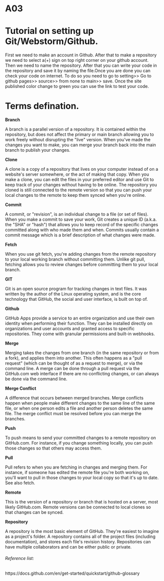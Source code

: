 # A03

<html>
<head>
	<title>Test page</title>
</head>
<body>
    <h1>Tutorial on setting up Git/Webstorm/Github.</h1>
  <p>First we need to make an account in Github. After that to make a repository we need to select a(+) sign on top right corner on your github account.
  Then we need to name the repository. After that you can write your code in the repository and save it by naming the file.Once you are done you can check your code on internet. To do so you need to go to setting>> Go to github pages>> source>> from none to main>> save. Once the site published color change to green you can use the link to test your code.
  </p>
   <h1>Terms defination.</h1>
	<p>
<b>Branch</b>
<p>A branch is a parallel version of a repository. It is contained within the repository, but does not affect the primary or main branch allowing you to work freely without disrupting the "live" version. When you've made the changes you want to make, you can merge your branch back into the main branch to publish your changes.</p>
<b>Clone</b>
<p>A clone is a copy of a repository that lives on your computer instead of on a website's server somewhere, or the act of making that copy. When you make a clone, you can edit the files in your preferred editor and use Git to keep track of your changes without having to be online. The repository you cloned is still connected to the remote version so that you can push your local changes to the remote to keep them synced when you're online.</p>
<b>Commit</b>
<p>A commit, or "revision", is an individual change to a file (or set of files). When you make a commit to save your work, Git creates a unique ID (a.k.a. the "SHA" or "hash") that allows you to keep record of the specific changes committed along with who made them and when. Commits usually contain a commit message which is a brief description of what changes were made.</p>
<b>Fetch</b>
<p>When you use git fetch, you're adding changes from the remote repository to your local working branch without committing them. Unlike git pull, fetching allows you to review changes before committing them to your local branch.</p>
<b>GIT</b>
<p>Git is an open source program for tracking changes in text files. It was written by the author of the Linux operating system, and is the core technology that GitHub, the social and user interface, is built on top of.</p>
<b>Github</b>
<p>GitHub Apps provide a service to an entire organization and use their own identity when performing their function. They can be installed directly on organizations and user accounts and granted access to specific repositories. They come with granular permissions and built-in webhooks.</p>
<b>Merge</b>
<p>Merging takes the changes from one branch (in the same repository or from a fork), and applies them into another. This often happens as a "pull request" (which can be thought of as a request to merge), or via the command line. A merge can be done through a pull request via the GitHub.com web interface if there are no conflicting changes, or can always be done via the command line.</p>
<b>Merge Conflict</b>
<p>A difference that occurs between merged branches. Merge conflicts happen when people make different changes to the same line of the same file, or when one person edits a file and another person deletes the same file. The merge conflict must be resolved before you can merge the branches.</p>
<b>Push</b>
<p>To push means to send your committed changes to a remote repository on GitHub.com. For instance, if you change something locally, you can push those changes so that others may access them. </p>
<b>Pull</b>
<p>Pull refers to when you are fetching in changes and merging them. For instance, if someone has edited the remote file you're both working on, you'll want to pull in those changes to your local copy so that it's up to date. See also fetch.</p>
<b>Remote</b>
<p>This is the version of a repository or branch that is hosted on a server, most likely GitHub.com. Remote versions can be connected to local clones so that changes can be synced.</p>
<b>Repository</b>
<p>A repository is the most basic element of GitHub. They're easiest to imagine as a project's folder. A repository contains all of the project files (including documentation), and stores each file's revision history. Repositories can have multiple collaborators and can be either public or private.</p>
	</p>
	<h6> Reference list: </h6>
<p>https://docs.github.com/en/get-started/quickstart/github-glossary<p>
	
    
</body>
</html>
